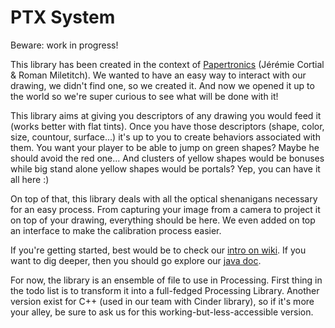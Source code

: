 # PTX System

Beware: work in progress!

This library has been created in the context of [Papertronics](papertronics.org/en/) (Jérémie Cortial & Roman Miletitch). We wanted to have an easy way to interact with our drawing, we didn't find one, so we created it. And now we opened it up to the world so we're super curious to see what will be done with it!

This library aims at giving you descriptors of any drawing you would feed it (works better with flat tints). Once you have those descriptors (shape, color, size, countour, surface...) it's up to you to create behaviors associated with them. You want your player to be able to jump on green shapes? Maybe he should avoid the red one... And clusters of yellow shapes would be bonuses while big stand alone yellow shapes would be portals? Yep, you can have it all here :)

On top of that, this library deals with all the optical shenanigans necessary for an easy process. From capturing your image from a camera to project it on top of your drawing, everything should be here. We even added on top an interface to make the calibration process easier.

If you're getting started, best would be to check our [intro on wiki](https://github.com/zharkov/ptx_system/wiki). If you want to dig deeper, then you should go explore our [java doc](http://zharkov.github.io/ptx_system).

For now, the library is an ensemble of file to use in Processing. First thing in the todo list is to transform it into a full-fedged Processing Library. Another version exist for C++ (used in our team with Cinder library), so if it's more your alley, be sure to ask us for this working-but-less-accessible version.

